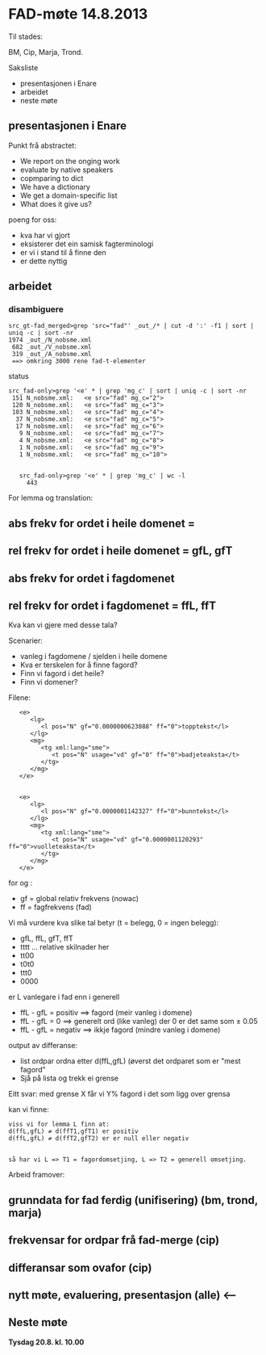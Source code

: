 # FAD-møte 14.8.2013

Til stades:

BM, Cip, Marja, Trond.

Saksliste

- presentasjonen i Enare
- arbeidet
- neste møte

## presentasjonen i Enare

Punkt frå abstractet:

- We report on the onging work
- evaluate by native speakers
- copmparing to dict
- We have a dictionary
- We get a domain-specific list
- What does it give us?

poeng for oss:

- kva har vi gjort
- eksisterer det ein samisk fagterminologi
- er vi i stand til å finne den
- er dette nyttig

## arbeidet

### disambiguere

```
src_gt-fad_merged>grep 'src="fad"' _out_/* | cut -d ':' -f1 | sort | uniq -c | sort -nr
1974 _out_/N_nobsme.xml
 682 _out_/V_nobsme.xml
 319 _out_/A_nobsme.xml
 ==> omkring 3000 rene fad-t-elementer
```

status

```
src_fad-only>grep '<e' * | grep 'mg_c' | sort | uniq -c | sort -nr
 151 N_nobsme.xml:   <e src="fad" mg_c="2">
 120 N_nobsme.xml:   <e src="fad" mg_c="3">
 103 N_nobsme.xml:   <e src="fad" mg_c="4">
  37 N_nobsme.xml:   <e src="fad" mg_c="5">
  17 N_nobsme.xml:   <e src="fad" mg_c="6">
   9 N_nobsme.xml:   <e src="fad" mg_c="7">
   4 N_nobsme.xml:   <e src="fad" mg_c="8">
   1 N_nobsme.xml:   <e src="fad" mg_c="9">
   1 N_nobsme.xml:   <e src="fad" mg_c="10">


   src_fad-only>grep '<e' * | grep 'mg_c' | wc -l
     443
```

For lemma og translation:

## abs frekv for ordet i heile domenet =

## rel frekv for ordet i heile domenet = gfL, gfT

## abs frekv for ordet i fagdomenet

## rel frekv for ordet i fagdomenet = ffL, ffT

Kva kan vi gjere med desse tala?

Scenarier:

- vanleg i fagdomene / sjelden i heile domene
- Kva er terskelen for å finne fagord?
- Finn vi fagord i det heile?
- Finn vi domener?

Filene:

```
   <e>
      <lg>
         <l pos="N" gf="0.0000000623088" ff="0">topptekst</l>
      </lg>
      <mg>
         <tg xml:lang="sme">
            <t pos="N" usage="vd" gf="0" ff="0">badjeteaksta</t>
         </tg>
      </mg>
   </e>


   <e>
      <lg>
         <l pos="N" gf="0.0000001142327" ff="0">bunntekst</l>
      </lg>
      <mg>
         <tg xml:lang="sme">
            <t pos="N" usage="vd" gf="0.0000001120293" ff="0">vuolleteaksta</t>
         </tg>
      </mg>
   </e>
```

for <l> og <t>:

- gf = global relativ frekvens (nowac)
- ff = fagfrekvens (fad)

Vi må vurdere kva slike tal betyr (t = belegg, 0 = ingen belegg):

- gfL, ffL, gfT, ffT
- tttt ... relative skilnader her
- tt00
- t0t0
- ttt0
- 0000

er L vanlegare i fad enn i generell

- ffL - gfL = positiv ==> fagord (meir vanleg i domene)
- ffL - gfL = 0 ==> generelt ord (like vanleg) der 0 er det same som ± 0.05
- ffL - gfL = negativ ==> ikkje fagord (mindre vanleg i domene)

output av differanse:

- list ordpar ordna etter d(ffL,gfL) (øverst det ordparet som er "mest fagord"
- Sjå på lista og trekk ei grense

Eitt svar: med grense X får vi Y% fagord i det som ligg over grensa

kan vi finne:

```
viss vi for lemma L finn at:
d(ffL,gfL) ≠ d(ffT1,gfT1) er positiv
d(ffL,gfL) ≠ d(ffT2,gfT2) er er null eller negativ


så har vi L => T1 = fagordomsetjing, L => T2 = generell omsetjing.
```

Arbeid framover:

## grunndata for fad ferdig (unifisering) (bm, trond, marja)

## frekvensar for ordpar frå fad-merge (cip)

## differansar som ovafor (cip)

## nytt møte, evaluering, presentasjon (alle) <--

## Neste møte

**Tysdag 20.8. kl. 10.00**
